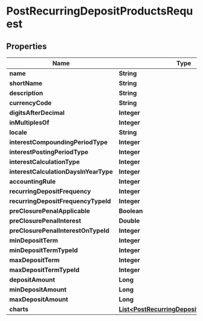 
# PostRecurringDepositProductsRequest

## Properties
Name | Type | Description | Notes
------------ | ------------- | ------------- | -------------
**name** | **String** |  |  [optional]
**shortName** | **String** |  |  [optional]
**description** | **String** |  |  [optional]
**currencyCode** | **String** |  |  [optional]
**digitsAfterDecimal** | **Integer** |  |  [optional]
**inMultiplesOf** | **Integer** |  |  [optional]
**locale** | **String** |  |  [optional]
**interestCompoundingPeriodType** | **Integer** |  |  [optional]
**interestPostingPeriodType** | **Integer** |  |  [optional]
**interestCalculationType** | **Integer** |  |  [optional]
**interestCalculationDaysInYearType** | **Integer** |  |  [optional]
**accountingRule** | **Integer** |  |  [optional]
**recurringDepositFrequency** | **Integer** |  |  [optional]
**recurringDepositFrequencyTypeId** | **Integer** |  |  [optional]
**preClosurePenalApplicable** | **Boolean** |  |  [optional]
**preClosurePenalInterest** | **Double** |  |  [optional]
**preClosurePenalInterestOnTypeId** | **Integer** |  |  [optional]
**minDepositTerm** | **Integer** |  |  [optional]
**minDepositTermTypeId** | **Integer** |  |  [optional]
**maxDepositTerm** | **Integer** |  |  [optional]
**maxDepositTermTypeId** | **Integer** |  |  [optional]
**depositAmount** | **Long** |  |  [optional]
**minDepositAmount** | **Long** |  |  [optional]
**maxDepositAmount** | **Long** |  |  [optional]
**charts** | [**List&lt;PostRecurringDepositProductsCharts&gt;**](PostRecurringDepositProductsCharts.md) |  |  [optional]



